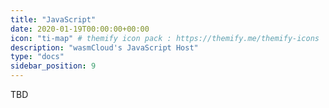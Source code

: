 ```yaml
---
title: "JavaScript"
date: 2020-01-19T00:00:00+00:00
icon: "ti-map" # themify icon pack : https://themify.me/themify-icons
description: "wasmCloud's JavaScript Host"
type: "docs"
sidebar_position: 9
---
```


TBD